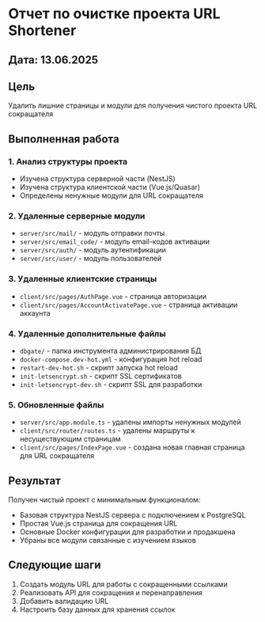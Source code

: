 # Отчет по очистке проекта URL Shortener

## Дата: 13.06.2025

## Цель
Удалить лишние страницы и модули для получения чистого проекта URL сокращателя

## Выполненная работа

### 1. Анализ структуры проекта
- Изучена структура серверной части (NestJS)
- Изучена структура клиентской части (Vue.js/Quasar)
- Определены ненужные модули для URL сокращателя

### 2. Удаленные серверные модули
- `server/src/mail/` - модуль отправки почты
- `server/src/email_code/` - модуль email-кодов активации  
- `server/src/auth/` - модуль аутентификации
- `server/src/user/` - модуль пользователей

### 3. Удаленные клиентские страницы
- `client/src/pages/AuthPage.vue` - страница авторизации
- `client/src/pages/AccountActivatePage.vue` - страница активации аккаунта

### 4. Удаленные дополнительные файлы
- `dbgate/` - папка инструмента администрирования БД
- `docker-compose.dev-hot.yml` - конфигурация hot reload
- `restart-dev-hot.sh` - скрипт запуска hot reload
- `init-letsencrypt.sh` - скрипт SSL сертификатов
- `init-letsencrypt-dev.sh` - скрипт SSL для разработки

### 5. Обновленные файлы
- `server/src/app.module.ts` - удалены импорты ненужных модулей
- `client/src/router/routes.ts` - удалены маршруты к несуществующим страницам
- `client/src/pages/IndexPage.vue` - создана новая главная страница для URL сокращателя

## Результат
Получен чистый проект с минимальным функционалом:
- Базовая структура NestJS сервера с подключением к PostgreSQL
- Простая Vue.js страница для сокращения URL
- Основные Docker конфигурации для разработки и продакшена
- Убраны все модули связанные с изучением языков

## Следующие шаги
1. Создать модуль URL для работы с сокращенными ссылками
2. Реализовать API для сокращения и перенаправления
3. Добавить валидацию URL
4. Настроить базу данных для хранения ссылок 